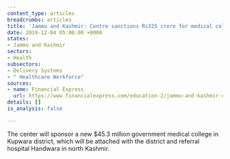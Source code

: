 ```yaml
---
content_type: articles
breadcrumbs: articles
title: 'Jammu and Kashmir: Centre sanctions Rs325 crore for medical college for Handwara.'
date: 2019-12-04 05:00:00 +0000
states:
- Jammu and Kashmir
sectors:
- Health
subsectors:
- Delivery Systems
- " Healthcare Workforce"
sources:
- name: Financial Express
  url: https://www.financialexpress.com/education-2/jammu-and-kashmir-centre-sanctions-rs-325-crore-for-medical-college-for-handwara/1781115/
details: []
is_analysis: false

---
```

The center will sponsor a new $45.3 million government medical college in Kupwara district, which will be attached with the district and referral hospital Handwara in north Kashmir.